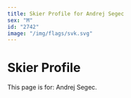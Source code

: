 ```yaml
---
title: Skier Profile for Andrej Segec
sex: "M"
id: "2742"
image: "/img/flags/svk.svg" 
---
```


# Skier Profile

This page is for: Andrej Segec.
    